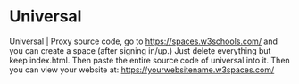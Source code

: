 # Universal
Universal | Proxy
source code, go to https://spaces.w3schools.com/ and you can create a space (after signing in/up.) Just delete everything but keep index.html. Then paste the entire source code of universal into it. Then you can view your website at: https://yourwebsitename.w3spaces.com/

